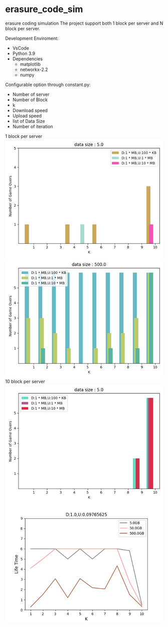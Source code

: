 # erasure_code_sim
erasure coding simulation
The project support both 1 block per server and N block per server.

Development Enviroment:
* VsCode
* Python 3.9
* Dependencies
  * matplotlib
  * networkx-2.2
  * numpy

Configurable option through constant.py:
* Number of server
* Number of Block
* k
* Download speed
* Upload speed
* list of Data Size
* Number of iteration

1 block per server
![added_10](./myplot-1-1.jpg)  
![added_10](./myplot-1-3.jpg)
10 block per server
![added_10](./myplot-10-1.jpg)
![added_10](./myplot-10-4.jpg)

